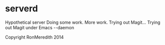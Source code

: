 serverd
=======

Hypothetical server
Doing some work.
More work.
Trying out Magit...
Trying out Magit under Emacs --daemon

Copyright RonMeredith 2014
